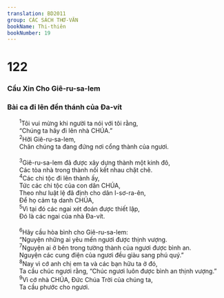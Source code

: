```yaml
---
translation: BD2011
group: CÁC SÁCH THƠ-VĂN
bookName: Thi-thiên 
bookNumber: 19
---
```


<div class="title"><h1>122</h1><h3>Cầu Xin Cho Giê-ru-sa-lem</h3><h3>Bài ca đi lên đền thánh của Ða-vít</h3></div>
<span class="verse thi_122_1">  <sup>1</sup>Tôi vui mừng khi người ta nói với tôi rằng,<br/>  “Chúng ta hãy đi lên nhà CHÚA.”<br/></span>
<span class="verse thi_122_2">  <sup>2</sup>Hỡi Giê-ru-sa-lem,<br/>  Chân chúng ta đang đứng nơi cổng thành của ngươi.<br/><br/></span>
<span class="verse thi_122_3">  <sup>3</sup>Giê-ru-sa-lem đã được xây dựng thành một kinh đô,<br/>  Các tòa nhà trong thành nối kết nhau chặt chẽ.<br/></span>
<span class="verse thi_122_4">  <sup>4</sup>Các chi tộc đi lên thành ấy,<br/>  Tức các chi tộc của con dân CHÚA,<br/>  Theo như luật lệ đã định cho dân I-sơ-ra-ên,<br/>  Ðể họ cảm tạ danh CHÚA,<br/></span>
<span class="verse thi_122_5">  <sup>5</sup>Vì tại đó các ngai xét đoán được thiết lập,<br/>  Ðó là các ngai của nhà Ða-vít.<br/><br/></span>
<span class="verse thi_122_6">  <sup>6</sup>Hãy cầu hòa bình cho Giê-ru-sa-lem:<br/>  “Nguyện những ai yêu mến ngươi được thịnh vượng.<br/></span>
<span class="verse thi_122_7">  <sup>7</sup>Nguyện ai ở bên trong tường thành của ngươi được bình an.<br/>  Nguyện các cung điện của ngươi đều giàu sang phú quý.”<br/></span>
<span class="verse thi_122_8">  <sup>8</sup>Nay vì cớ anh chị em ta và các bạn hữu ta ở đó,<br/>  Ta cầu chúc ngươi rằng, “Chúc ngươi luôn được bình an thịnh vượng.”<br/></span>
<span class="verse thi_122_9">  <sup>9</sup>Vì cớ nhà CHÚA, Ðức Chúa Trời của chúng ta,<br/>  Ta cầu phước cho ngươi.<br/></span>
